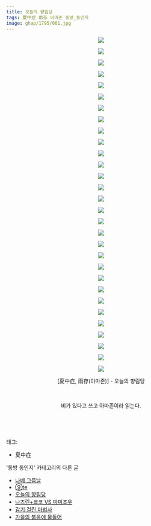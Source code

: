 ```yaml
---
title: 오늘의 향림당
tags: 夏中症 雨存 아마존 동방_동인지
image: ghap/1795/001.jpg
---
```

<div class="article">
<p style="text-align: center; clear: none; float: none;"><img src="{{ site.nasurl }}/ghap/1795/001.jpg"/></p>
<p style="text-align: center; clear: none; float: none;"><img src="{{ site.nasurl }}/ghap/1795/002.jpg"/></p>
<p style="text-align: center; clear: none; float: none;"><img src="{{ site.nasurl }}/ghap/1795/003.jpg"/></p>
<p style="text-align: center; clear: none; float: none;"><img src="{{ site.nasurl }}/ghap/1795/004.jpg"/></p>
<p style="text-align: center; clear: none; float: none;"><img src="{{ site.nasurl }}/ghap/1795/005.jpg"/></p>
<p style="text-align: center; clear: none; float: none;"><img src="{{ site.nasurl }}/ghap/1795/006.jpg"/></p>
<p style="text-align: center; clear: none; float: none;"><img src="{{ site.nasurl }}/ghap/1795/007.jpg"/></p>
<p style="text-align: center; clear: none; float: none;"><img src="{{ site.nasurl }}/ghap/1795/008.jpg"/></p>
<p style="text-align: center; clear: none; float: none;"><img src="{{ site.nasurl }}/ghap/1795/009.jpg"/></p>
<p style="text-align: center; clear: none; float: none;"><img src="{{ site.nasurl }}/ghap/1795/010.jpg"/></p>
<p style="text-align: center; clear: none; float: none;"><img src="{{ site.nasurl }}/ghap/1795/011.jpg"/></p>
<p style="text-align: center; clear: none; float: none;"><img src="{{ site.nasurl }}/ghap/1795/012.jpg"/></p>
<p style="text-align: center; clear: none; float: none;"><img src="{{ site.nasurl }}/ghap/1795/013.jpg"/></p>
<p style="text-align: center; clear: none; float: none;"><img src="{{ site.nasurl }}/ghap/1795/014.jpg"/></p>
<p style="text-align: center; clear: none; float: none;"><img src="{{ site.nasurl }}/ghap/1795/015.jpg"/></p>
<p style="text-align: center; clear: none; float: none;"><img src="{{ site.nasurl }}/ghap/1795/016.jpg"/></p>
<p style="text-align: center; clear: none; float: none;"><img src="{{ site.nasurl }}/ghap/1795/017.jpg"/></p>
<p style="text-align: center; clear: none; float: none;"><img src="{{ site.nasurl }}/ghap/1795/018.jpg"/></p>
<p style="text-align: center; clear: none; float: none;"><img src="{{ site.nasurl }}/ghap/1795/019.jpg"/></p>
<p style="text-align: center; clear: none; float: none;"><img src="{{ site.nasurl }}/ghap/1795/020.jpg"/></p>
<p style="text-align: center; clear: none; float: none;"><img src="{{ site.nasurl }}/ghap/1795/021.jpg"/></p>
<p style="text-align: center; clear: none; float: none;"><img src="{{ site.nasurl }}/ghap/1795/022.jpg"/></p>
<p style="text-align: center; clear: none; float: none;"><img src="{{ site.nasurl }}/ghap/1795/023.jpg"/></p>
<p style="text-align: center; clear: none; float: none;"><img src="{{ site.nasurl }}/ghap/1795/024.jpg"/></p>
<p style="text-align: center; clear: none; float: none;"><img src="{{ site.nasurl }}/ghap/1795/025.jpg"/></p>
<p style="text-align: center; clear: none; float: none;"><img src="{{ site.nasurl }}/ghap/1795/026.jpg"/></p>
<p style="text-align: center; clear: none; float: none;"><img src="{{ site.nasurl }}/ghap/1795/027.jpg"/></p>
<p style="text-align: center; clear: none; float: none;"><img src="{{ site.nasurl }}/ghap/1795/028.jpg"/></p>
<p style="text-align: center; clear: none; float: none;"><img src="{{ site.nasurl }}/ghap/1795/029.jpg"/></p>
<p style="text-align: center; clear: none; float: none;"><img src="{{ site.nasurl }}/ghap/1795/030.jpg"/></p>
<p style="text-align: center; clear: none; float: none;">[夏中症, 雨存(아마존)] - 오늘의 향림당</p>
<p style="text-align: center; clear: none; float: none;"><br/></p>
<p style="text-align: center; clear: none; float: none;">비가 있다고 쓰고 아마존이라 읽는다.</p>
<p style="text-align: center; clear: none; float: none;"><br/></p>
<p><br/></p>
</div><div class="tagTrail">
<p>태그: </p>
<ul>
<li>夏中症</li>
</ul>
</div><div class="another">
<p>'동방 동인지' 카테고리의 다른 글</p>
<ul>
<li><a href="/2016-08-23-ghap_1798">나베 그믐날</a></li>
<li><a href="/2016-08-23-ghap_1796">⑨te</a></li>
<li><a href="/2016-08-23-ghap_1795">오늘의 향림당</a></li>
<li><a href="/2016-08-23-ghap_1793">나즈린+쿄코 VS 마미조우</a></li>
<li><a href="/2016-08-23-ghap_1791">감기 걸린 마법사</a></li>
<li><a href="/2016-08-23-ghap_1790">가을의 붉음에 물들어</a></li>
</ul>
</div><div class="cb_module cb_fluid">
<div class="cb_wrt cb_profile">
</div><!-- commentList close -->
</div>